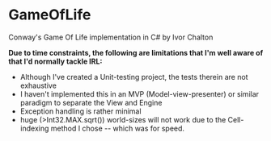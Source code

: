 # GameOfLife
Conway's Game Of Life implementation in C# by Ivor Chalton


**Due to time constraints, the following are limitations that I'm well aware of that I'd normally tackle IRL:**

* Although I've created a Unit-testing project, the tests therein are not exhaustive
* I haven't implemented this in an MVP (Model-view-presenter) or similar paradigm to separate the View and Engine
* Exception handling is rather minimal
* huge (>Int32.MAX.sqrt()) world-sizes will not work due to the Cell-indexing method I chose -- which was for speed.
